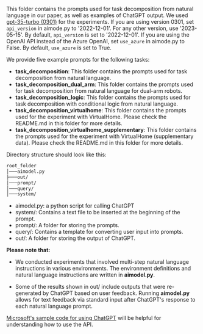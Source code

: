 This folder contains the prompts used for task decomposition from natural language in our paper, as well as examples of ChatGPT output. We used [gpt-35-turbo (0301)](https://learn.microsoft.com/en-us/azure/cognitive-services/openai/concepts/models#chatgpt-gpt-35-turbo-preview) for the experiments. If you are using version 0301, set `api_version` in aimode.py to '2022-12-01'. For any other version, use '2023-05-15'. By default, `api_version` is set to '2022-12-01'. If you are using the OpenAI API instead of the Azure OpenAI, set `use_azure` in aimode.py to False. By default, `use_azure` is set to True.


We provide five example prompts for the following tasks:
* **task_decomposition**: This folder contains the prompts used for task decomposition from natural language.
* **task_decomposition_dual_arm**: This folder contains the prompts used for task decomposition from natural language for dual-arm robots.
* **task_decomposition_logic**: This folder contains the prompts used for task decomposition with conditional logic from natural language.
* **task_decomposition_virtualhome**: This folder contains the prompts used for the experiment with VirtualHome. Please check the README.md in this folder for more details.
* **task_decomposition_virtualhome_supplementary**: This folder contains the prompts used for the experiment with VirtualHome (supplementary data). Please check the README.md in this folder for more details.

Directory structure should look like this:
```bash
root_folder
│───aimodel.py
├───out/
│───prompt/
│───query/
│───system/
```
* aimodel.py: a python script for calling ChatGPT
* system/: Contains a text file to be inserted at the beginning of the prompt.
* prompt/: A folder for storing the prompts.
* query/: Contains a template for converting user input into prompts.
* out/: A folder for storing the output of ChatGPT.

**Please note that:**
* We conducted experiments that involved multi-step natural language instructions in various environments. The environment definitions and natural language instructions are written in **aimodel.py**.

* Some of the results shown in out/ include outputs that were re-generated by ChatGPT based on user feedback. Running **aimodel.py** allows for text feedback via standard input after ChatGPT's response to each natural language prompt.

[Microsoft's sample code for using ChatGPT](https://learn.microsoft.com/en-us/azure/cognitive-services/openai/chatgpt-quickstart?tabs=command-line&pivots=programming-language-python) will be helpful for understanding how to use the API.